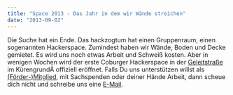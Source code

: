 ```yaml
---
title: "Space 2013 - Das Jahr in dem wir Wände streichen"
date: "2013-09-02"
---
```


Die Suche hat ein Ende. Das hackzogtum hat einen Gruppenraum, einen sogenannten Hackerspace. Zumindest haben wir Wände, Boden und Decke gemietet. Es wird uns noch etwas Arbeit und Schweiß kosten. Aber in wenigen Wochen wird der erste Coburger Hackerspace in der [Geleitstraße](https://maps.google.de/maps?q=geleitstra%C3%9Fe+coburg&ie=UTF-8&ei=slIkUvKkGajY7Abp3ID4BQ&ved=0CAoQ_AUoAg) im KürengrundÂ offiziell eröffnet. Falls Du uns unterstützen willst als [(Förder-)Mitglied](https://hackzogtum-coburg.de/?page_id=126), mit Sachspenden oder deiner Hände Arbeit, dann scheue dich nicht und schreibe uns eine [E-Mail](mailto:presse@hackzogtum-coburg.de).
